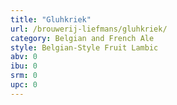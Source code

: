 ```yaml
---
title: "Gluhkriek"
url: /brouwerij-liefmans/gluhkriek/
category: Belgian and French Ale
style: Belgian-Style Fruit Lambic
abv: 0
ibu: 0
srm: 0
upc: 0
---
```


